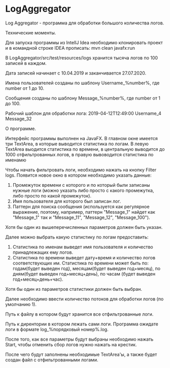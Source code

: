 # LogAggregator

Log Aggregator - программа для обработки большого количества логов.

Технические моменты.

Для запуска программы из IntelIJ Idea необходимо клонировать проект и в командной строке IDEA 
прописать: mvn clean javafx:run

В LogAggregator/src/test/resources/logs хранится тысяча логов по 100 записей в каждом.

Дата записей начинает с 10.04.2019 и заканчивается 27.07.2020.

Имена пользователей созданы по шаблону Username_%number%, где number от 1 до 10.

Сообщения созданы по шаблону Message_%number%, где number от 1 до 100.

Рабочий шаблон для обработки лога: 2019-04-12T12:49:00 Username_4 Message_32

О программе.

Интерфейс программы выполнен на JavaFX. В главном окне имеется три TextArea,
в которые выводится статистика по логам. В левую TextArea выодится статистика по времени,
в центральную выводится до 1000 отфильтрованных логов, в правую вывоводится статистика по именамю

Чтобы начать фильтровать логи, необходимо нажать на кнопку Filter logs.
Появится новое окно в котором необходимо указать данные:
 1. Промежуток времени с которого и по который были записаны нужные логи (можно указать
 либо просто с какого промежутка, либо просто по какой промежуток).
 2. Имя пользователя для которого был записан лог.
 3. Паттерн для поиска сообщения (используется как регулярное выражение, поэтому, например,
 паттерн "Message_1" найдет как "Message_1" так и "Message_11", "Message_12", "Message_100").
 
 Хотя бы один из вышеперечисленных параметров должен быть указан.
 
 Далее можно выбрать какую статистику по логам предоставить:
 1. Статистика по именам выведет имя пользователя и количество принадлежащих ему логов.
 2. Статистика по времени выведет дату+время и количество логов соответствующих им.
 Статистика по времени может быть по: годам(будет выведен год), месяцам(будет выведен год+месяц), 
 по дням(будет выведен год+месяц+день), по часам (будет выведен год+месяц+день+час).
 
 Хотя бы один из параметров статистики должен быть выбран.
 
 Далее необходимо ввести количество потоков для обработки логов (по умолчанию 1).
 
 Путь к файлу в котором будут хранится все отфильтрованные логи.
 
 Путь к дирентории в котором лежать сами логи. Программа ожидате логи в формате log_%порядковый номер%.log.
 
 После того, как все параметры будут выбраны необходимо нажать Start, чтобы отменить сбор логов нужно нажать на крестик.
 
 После чего будут заполнены необходимые TextArea'ы, а также будет создан файл с отфильтрованными
 логами.